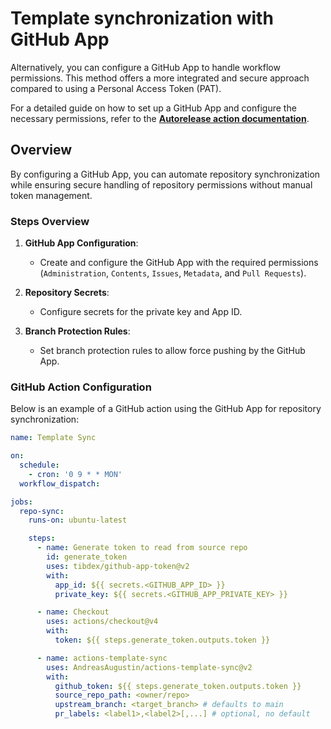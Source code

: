 # Template synchronization with GitHub App

Alternatively, you can configure a GitHub App to handle workflow permissions. This method offers a more integrated and secure approach compared to using a Personal Access Token (PAT).

For a detailed guide on how to set up a GitHub App and configure the necessary permissions, refer to the **[Autorelease action documentation](https://github.com/VilnaCRM-Org/user-service/blob/main/.github/AUTORELEASE.md)**.

## Overview

By configuring a GitHub App, you can automate repository synchronization while ensuring secure handling of repository permissions without manual token management.

### Steps Overview

1. **GitHub App Configuration**:

   - Create and configure the GitHub App with the required permissions (`Administration`, `Contents`, `Issues`, `Metadata`, and `Pull Requests`).

2. **Repository Secrets**:

   - Configure secrets for the private key and App ID.

3. **Branch Protection Rules**:
   - Set branch protection rules to allow force pushing by the GitHub App.

### GitHub Action Configuration

Below is an example of a GitHub action using the GitHub App for repository synchronization:

```yaml
name: Template Sync

on:
  schedule:
    - cron: '0 9 * * MON'
  workflow_dispatch:

jobs:
  repo-sync:
    runs-on: ubuntu-latest

    steps:
      - name: Generate token to read from source repo
        id: generate_token
        uses: tibdex/github-app-token@v2
        with:
          app_id: ${{ secrets.<GITHUB_APP_ID> }}
          private_key: ${{ secrets.<GITHUB_APP_PRIVATE_KEY> }}

      - name: Checkout
        uses: actions/checkout@v4
        with:
          token: ${{ steps.generate_token.outputs.token }}

      - name: actions-template-sync
        uses: AndreasAugustin/actions-template-sync@v2
        with:
          github_token: ${{ steps.generate_token.outputs.token }}
          source_repo_path: <owner/repo>
          upstream_branch: <target_branch> # defaults to main
          pr_labels: <label1>,<label2>[,...] # optional, no default
```
